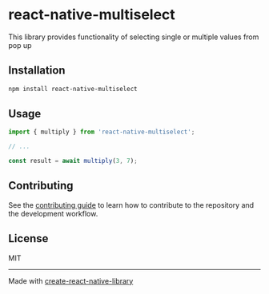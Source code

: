 # react-native-multiselect

This library provides functionality of selecting single or multiple values from pop up

## Installation

```sh
npm install react-native-multiselect
```

## Usage

```js
import { multiply } from 'react-native-multiselect';

// ...

const result = await multiply(3, 7);
```

## Contributing

See the [contributing guide](CONTRIBUTING.md) to learn how to contribute to the repository and the development workflow.

## License

MIT

---

Made with [create-react-native-library](https://github.com/callstack/react-native-builder-bob)
